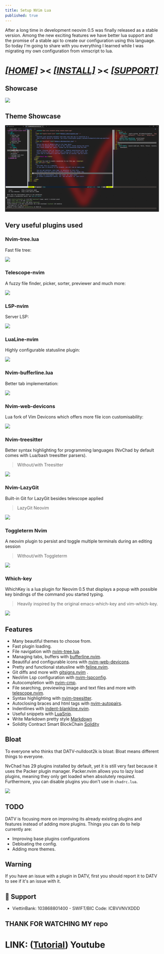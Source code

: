 ```yaml
---
title: Setup NVim Lua
published: true
---
```


After a long time in development neovim 0.5 was finally released as a stable version.
Among the new exciting features we have better lua support and the promise of a stable api to create our configuration using this language.
So today I'm going to share with you everything I learned while I was migrating my own configuration from vimscript to lua.

# **_[[HOME]](https://datv.nulldoot2k.xyz/Setup-NVim-Lua)_** >< **_[[INSTALL]](https://datv.nulldoot2k.xyz/Install)_** >< **_[[SUPPORT]](https://codeberg.org/nulldoot2k/Neovim-Lua#gift_heart-support)_**

## Showcase

<img src="https://user-images.githubusercontent.com/83489434/164731385-aebc4779-6cae-4122-9bfd-455312895553.png">

## Theme Showcase

<img src="/assets/164732842-11bef763-9692-4d62-a059-c282cbc2c026.png">

## Very useful plugins used

<h3> Nvim-tree.lua </h3>

Fast file tree:

<kbd><img src="https://user-images.githubusercontent.com/83489434/164734450-d2c92ae0-18f3-4500-aec2-600f13c2b1d2.png"></kbd>

<h3> Telescope-nvim </h3>

A fuzzy file finder, picker, sorter, previewer and much more:

<kbd><img src="https://user-images.githubusercontent.com/83489434/164734044-b0ef2340-69cc-49b0-a025-2bae6d0329d1.png"></kbd>

<h3> LSP-nvim </h3>

Server LSP:

<kbd><img src="https://user-images.githubusercontent.com/83489434/164735483-c1fb8bce-9024-42eb-b0fb-f2c6aecf0c3e.png"></kbd>

<h3> LuaLine-nvim  </h3>

Highly configurable statusline plugin:

<kbd><img src="https://user-images.githubusercontent.com/83489434/164734797-e906f11e-0a43-4073-a230-2a7118152a9a.png"></kbd>

<h3> Nvim-bufferline.lua </h3>

Better tab implementation:

<kbd><img src="https://raw.githubusercontent.com/siduck/dotfiles/all/rice%20flex/bufferline.png"></kbd>

<h3> Nvim-web-devicons </h3>

Lua fork of Vim Devicons which offers more file icon customisability:

<kbd><img src="https://raw.githubusercontent.com/siduck/dotfiles/all/rice%20flex/image.png"></kbd>

<h3> Nvim-treesitter </h3>

Better syntax highlighting for programming languages (NvChad by default comes with Lua/bash treesitter parsers).

> Without/with Treesitter

<kbd><img src="https://raw.githubusercontent.com/siduck/dotfiles/all/rice%20flex/woTree.png"></kbd>

<h3> Nvim-LazyGit </h3>

Built-in Git for LazyGit besides telescope applied

> LazyGit Neovim

<kbd><img src="https://user-images.githubusercontent.com/83489434/165008439-5b876b69-fb72-4044-934d-1be39b8508c7.png"></kbd>

<h3> Toggleterm Nvim </h3>

A neovim plugin to persist and toggle multiple terminals during an editing session

> Without/with Toggleterm

<kbd><img src="https://user-images.githubusercontent.com/83489434/164736022-fe852db8-1a94-4084-88c6-900a6c4e93ff.png"></kbd>

<h3> Which-key </h3>

WhichKey is a lua plugin for Neovim 0.5 that displays a popup with possible key bindings of the command you started typing.

> Heavily inspired by the original emacs-which-key and vim-which-key.

<kbd><img src="https://user-images.githubusercontent.com/292349/116439438-669f8d00-a804-11eb-9b5b-c7122bd9acac.png"></kbd>

## Features

- Many beautiful themes to choose from.
- Fast plugin loading.
- File navigation with [nvim-tree.lua](https://github.com/kyazdani42/nvim-tree.lua).
- Managing tabs, buffers with [bufferline.nvim](https://github.com/akinsho/bufferline.nvim).
- Beautiful and configurable icons with [nvim-web-devicons](https://github.com/kyazdani42/nvim-web-devicons).
- Pretty and functional statusline with [feline.nvim](https://github.com/Famiu/feline.nvim).
- Git diffs and more with [gitsigns.nvim](https://github.com/lewis6991/gitsigns.nvim) .
- NeoVim Lsp configuration with [nvim-lspconfig](https://github.com/neovim/nvim-lspconfig).
- Autocompletion with [nvim-cmp](https://github.com/hrsh7th/nvim-cmp).
- File searching, previewing image and text files and more with [telescope.nvim](https://github.com/nvim-telescope/telescope.nvim).
- Syntax highlighting with [nvim-treesitter](https://github.com/nvim-treesitter/nvim-treesitter).
- Autoclosing braces and html tags with [nvim-autopairs](https://github.com/windwp/nvim-autopairs).
- Indentlines with [indent-blankline.nvim](https://github.com/lukas-reineke/indent-blankline.nvim).
- Useful snippets with [LuaSnip](https://github.com/L3MON4D3/LuaSnip).
- Write Markdown pretty style [Markdown](https://github.com/iamcco/markdown-preview.nvim)
- Solidity Contract Smart BlockChain [Solidity](https://github.com/ethereum/solidity)

## Bloat

To everyone who thinks that DATV-nulldoot2k is bloat: Bloat means different things to everyone.

NvChad has 29 plugins installed by default, yet it is still very fast because it uses the Packer plugin manager.
Packer.nvim allows you to lazy load plugins, meaning they only get loaded when absolutely required.
Furthermore, you can disable plugins you don't use in `chadrc.lua`.

<img src = "https://user-images.githubusercontent.com/83489434/164738303-c91eaa9d-9d89-4f54-a025-0fe4222e0c12.png">

## TODO

DATV is focusing more on improving its already existing plugins and features instead of adding more plugins.
Things you can do to help currently are:

- Improving base plugins configurations
- Debloating the config.
- Adding more themes.

## Warning

If you have an issue with a plugin in DATV, first you should report it to DATV to see if it's an issue with it.

## :gift_heart: Support

- ViettinBank: 103868801400 - SWIFT/BIC Code: ICBVVNVXDDD

## THANK FOR WATCHING MY repo

# LINK: (**[Tutorial](https://youtu.be/AghC8UdFjqQ)**) Youtube
